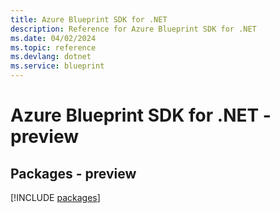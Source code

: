 ```yaml
---
title: Azure Blueprint SDK for .NET
description: Reference for Azure Blueprint SDK for .NET
ms.date: 04/02/2024
ms.topic: reference
ms.devlang: dotnet
ms.service: blueprint
---
```

# Azure Blueprint SDK for .NET - preview
## Packages - preview
[!INCLUDE [packages](blueprint-index.md)]